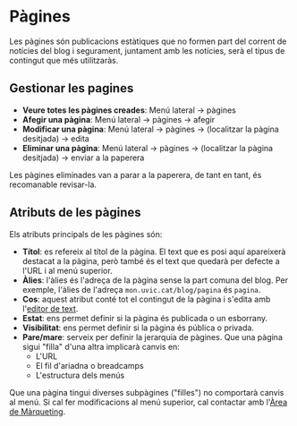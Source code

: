 # Pàgines

<link rel="stylesheet" href="../estils.css" />

Les pàgines són publicacions estàtiques que no formen part del corrent de notícies del blog i segurament, juntament amb les notícies, serà el tipus de contingut que més utilitzaràs.

## Gestionar les pagines

* **Veure totes les pàgines creades**: Menú lateral → pàgines
* **Afegir una pàgina**: Menú lateral → pàgines → afegir
* **Modificar una pàgina**: Menú lateral → pàgines → (localitzar la pàgina desitjada) → edita
* **Eliminar una pàgina**: Menú lateral → pàgines → (localitzar la pàgina desitjada) → enviar a la paperera

<div class="hint success">Les pàgines eliminades van a parar a la paperera, de tant en tant, és recomanable revisar-la.</div>

## Atributs de les pàgines

Els atributs principals de les pàgines són:

* **Títol**: es refereix al títol de la pàgina. El text que es posi aquí apareixerà destacat a la pàgina, però també és el text que quedarà per defecte a l'URL i al menú superior.
* **Àlies**: l'àlies és l'adreça de la pàgina sense la part comuna del blog. Per exemple, l'àlies de l'adreça `mon.uvic.cat/blog/pagina` és `pagina`.
* **Cos**: aquest atribut conté tot el contingut de la pàgina i s'edita amb l'[editor de text](../editor/text.md).
* **Estat**: ens permet definir si la pàgina és publicada o un esborrany.
* **Visibilitat**: ens permet definir si la pàgina és pública o privada.
* **Pare/mare**: serveix per definir la jerarquia de pàgines. Que una pàgina sigui "filla" d'una altra implicarà canvis en:
	* L'URL
	* El fil d'ariadna o breadcamps
	* L'estructura dels menús

<div class="hint danger">Que una pàgina tingui diverses subpàgines ("filles") no comportarà canvis al menú. Si cal fer modificacions al menú superior, cal contactar amb l'<a href="contacte.md">Àrea de Màrqueting</a>.</div>
